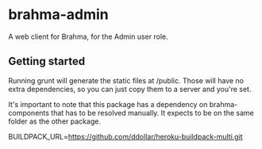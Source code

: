 brahma-admin
=============

A web client for Brahma, for the Admin user role.

## Getting started
Running grunt will generate the static files at /public. Those will have no
extra dependencies, so you can just copy them to a server and you're set.

It's important to note that this package has a dependency on brahma-components
that has to be resolved manually. It expects to be on the same folder as the
other package.

BUILDPACK_URL=https://github.com/ddollar/heroku-buildpack-multi.git
